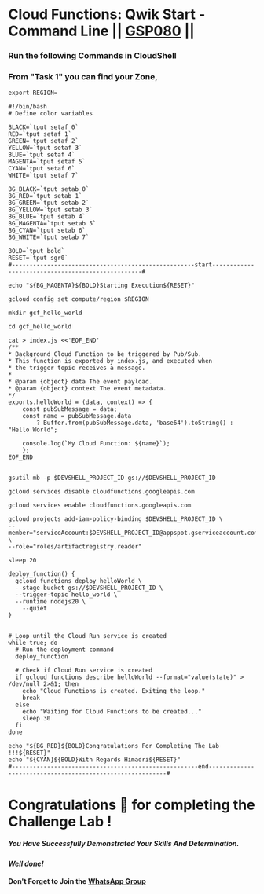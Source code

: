 # Cloud Functions: Qwik Start - Command Line || [GSP080](https://www.cloudskillsboost.google/focuses/916?parent=catalog) ||

### Run the following Commands in CloudShell

### From "Task 1" you can find your Zone,
```
export REGION=
```
```
#!/bin/bash
# Define color variables

BLACK=`tput setaf 0`
RED=`tput setaf 1`
GREEN=`tput setaf 2`
YELLOW=`tput setaf 3`
BLUE=`tput setaf 4`
MAGENTA=`tput setaf 5`
CYAN=`tput setaf 6`
WHITE=`tput setaf 7`

BG_BLACK=`tput setab 0`
BG_RED=`tput setab 1`
BG_GREEN=`tput setab 2`
BG_YELLOW=`tput setab 3`
BG_BLUE=`tput setab 4`
BG_MAGENTA=`tput setab 5`
BG_CYAN=`tput setab 6`
BG_WHITE=`tput setab 7`

BOLD=`tput bold`
RESET=`tput sgr0`
#----------------------------------------------------start--------------------------------------------------#

echo "${BG_MAGENTA}${BOLD}Starting Execution${RESET}"

gcloud config set compute/region $REGION

mkdir gcf_hello_world

cd gcf_hello_world

cat > index.js <<'EOF_END'
/**
* Background Cloud Function to be triggered by Pub/Sub.
* This function is exported by index.js, and executed when
* the trigger topic receives a message.
*
* @param {object} data The event payload.
* @param {object} context The event metadata.
*/
exports.helloWorld = (data, context) => {
    const pubSubMessage = data;
    const name = pubSubMessage.data
        ? Buffer.from(pubSubMessage.data, 'base64').toString() : "Hello World";
    
    console.log(`My Cloud Function: ${name}`);
    };
EOF_END


gsutil mb -p $DEVSHELL_PROJECT_ID gs://$DEVSHELL_PROJECT_ID

gcloud services disable cloudfunctions.googleapis.com

gcloud services enable cloudfunctions.googleapis.com

gcloud projects add-iam-policy-binding $DEVSHELL_PROJECT_ID \
--member="serviceAccount:$DEVSHELL_PROJECT_ID@appspot.gserviceaccount.com" \
--role="roles/artifactregistry.reader"

sleep 20

deploy_function() {
  gcloud functions deploy helloWorld \
  --stage-bucket gs://$DEVSHELL_PROJECT_ID \
  --trigger-topic hello_world \
  --runtime nodejs20 \
    --quiet
}


# Loop until the Cloud Run service is created
while true; do
  # Run the deployment command
  deploy_function

  # Check if Cloud Run service is created
  if gcloud functions describe helloWorld --format="value(state)" > /dev/null 2>&1; then
    echo "Cloud Functions is created. Exiting the loop."
    break
  else
    echo "Waiting for Cloud Functions to be created..."
    sleep 30
  fi
done

echo "${BG_RED}${BOLD}Congratulations For Completing The Lab !!!${RESET}"
echo "${CYAN}${BOLD}With Regards Himadri${RESET}"
#-----------------------------------------------------end----------------------------------------------------------#
```

# Congratulations 🎉 for completing the Challenge Lab !

##### *You Have Successfully Demonstrated Your Skills And Determination.*

#### *Well done!*

#### Don't Forget to Join the [WhatsApp Group](https://chat.whatsapp.com/CcX9gXycV1lKmOjnZQCk7g) 
